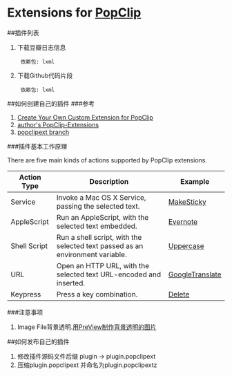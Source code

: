 # Extensions for [PopClip](http://pilotmoon.com/popclip/)

##插件列表
1. 下载豆瓣日志信息
		
		依赖包: lxml
		
2. 下载Github代码片段

		依赖包: lxml
	

##如何创建自己的插件
###参考
 
1. [Create Your Own Custom Extension for PopClip](http://computers.tutsplus.com/tutorials/create-your-own-custom-extension-for-popclip--mac-50637)
2. [author's PopClip-Extensions](https://github.com/pilotmoon/PopClip-Extensions)
3. [popclipext branch](https://github.com/hzlzh/PopClip-Extensions)


###插件基本工作原理

There are five main kinds of actions supported by PopClip extensions.

| Action Type | Description | Example |
|------|-------------|---------|
|Service|Invoke a Mac OS X Service, passing the selected text.| [MakeSticky](https://github.com/pilotmoon/PopClip-Extensions/tree/master/source/MakeSticky)| 
|AppleScript|Run an AppleScript, with the selected text embedded.|[Evernote](https://github.com/pilotmoon/PopClip-Extensions/tree/master/source/Evernote)|
|Shell Script|Run a shell script, with the selected text passed as an environment variable.| [Uppercase](https://github.com/pilotmoon/PopClip-Extensions/tree/master/source/Uppercase)
|URL|Open an HTTP URL, with the selected text URL-encoded and inserted.|[GoogleTranslate](https://github.com/pilotmoon/PopClip-Extensions/tree/master/source/GoogleTranslate)|
|Keypress|Press a key combination.| [Delete](https://github.com/pilotmoon/PopClip-Extensions/tree/master/source/Delete)|

###注意事项

1. Image File背景透明.[用PreView制作背景透明的图片](http://www.macx.cn/thread-2093768-1-1.html)




##如何发布自己的插件
1. 修改插件源码文件后缀 plugin -> plugin.popclipext
2. 压缩plugin.popclipext 并命名为plugin.popclipextz